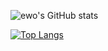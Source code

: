 ![ewo's GitHub stats](https://github-readme-stats.vercel.app/api?username=e-w-o&show_icons=true&theme=gruvbox)



[![Top Langs](https://github-readme-stats.vercel.app/api/top-langs/?username=e-w-o&layout=compact)](https://github.com/anuraghazra/github-readme-stats)


